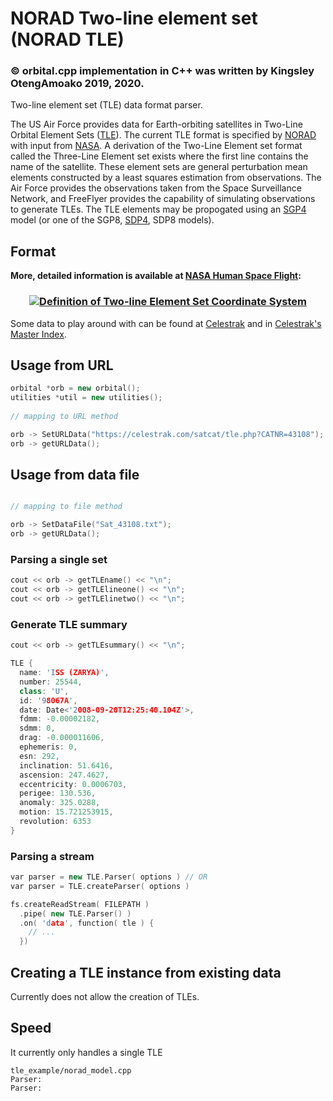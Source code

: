 # NORAD Two-line element set (NORAD TLE)
### © orbital.cpp implementation in C++ was written by Kingsley OtengAmoako  2019, 2020. 

Two-line element set (TLE) data format parser.

The US Air Force provides data for Earth-orbiting satellites in Two-Line Orbital Element Sets ([TLE]). The current TLE format is specified by [NORAD] with input from [NASA].  A derivation of the Two-Line Element set format called the Three-Line Element set exists where the first line contains the name of the satellite. These element sets are general perturbation mean elements constructed by a least squares estimation from observations. The Air Force provides the observations taken from the Space Surveillance Network, and FreeFlyer provides the capability of simulating observations to generate TLEs. The TLE elements may be propogated using an [SGP4] model (or one of the SGP8, [SDP4], SDP8 models).

[TLE]: http://en.wikipedia.org/wiki/Two-line_element_set
[NORAD]: http://en.wikipedia.org/wiki/NORAD
[NASA]: http://en.wikipedia.org/wiki/NASA
[SGP4]: http://en.wikipedia.org/wiki/SGP4
[SDP4]: http://en.wikipedia.org/wiki/SDP4

## Format

**More,  detailed information is available at [NASA Human Space Flight](http://spaceflight.nasa.gov/realdata/sightings/SSapplications/Post/JavaSSOP/SSOP_Help/tle_def.html):**

<h3 align="center">
  <a href="http://spaceflight.nasa.gov/realdata/sightings/SSapplications/Post/JavaSSOP/SSOP_Help/tle_def.html">
    <img alt="Definition of Two-line Element Set Coordinate System" src="http://spaceflight.nasa.gov/realdata/sightings/SSapplications/Post/JavaSSOP/SSOP_Help/2line.gif">
  </a>
</h3>

Some data to play around with can be found at [Celestrak](http://www.celestrak.com/NORAD/elements/) and in [Celestrak's Master Index](http://www.celestrak.com/NORAD/elements/master.asp).

## Usage from URL

```c++
orbital *orb = new orbital();
utilities *util = new utilities();
    
// mapping to URL method

orb -> SetURLData("https://celestrak.com/satcat/tle.php?CATNR=43108");
orb -> getURLData();
```

## Usage from data file

```c++

// mapping to file method

orb -> SetDataFile("Sat_43108.txt");
orb -> getURLData();
```

### Parsing a single set

```c++
cout << orb -> getTLEname() << "\n";
cout << orb -> getTLElineone() << "\n";
cout << orb -> getTLElinetwo() << "\n";
```

### Generate TLE summary
```c++
cout << orb -> getTLEsummary() << "\n";
```

```c++
TLE {
  name: 'ISS (ZARYA)',
  number: 25544,
  class: 'U',
  id: '98067A',
  date: Date<'2008-09-20T12:25:40.104Z'>,
  fdmm: -0.00002182,
  sdmm: 0,
  drag: -0.000011606,
  ephemeris: 0,
  esn: 292,
  inclination: 51.6416,
  ascension: 247.4627,
  eccentricity: 0.0006703,
  perigee: 130.536,
  anomaly: 325.0288,
  motion: 15.721253915,
  revolution: 6353
}
```

### Parsing a stream

```c++
var parser = new TLE.Parser( options ) // OR
var parser = TLE.createParser( options )
````

```c++
fs.createReadStream( FILEPATH )
  .pipe( new TLE.Parser() )
  .on( 'data', function( tle ) {
    // ...
  })
```

## Creating a TLE instance from existing data

Currently does not allow the creation of TLEs. 

## Speed

It currently only handles a single TLE

```
tle_example/norad_model.cpp
Parser: 
Parser: 
```
